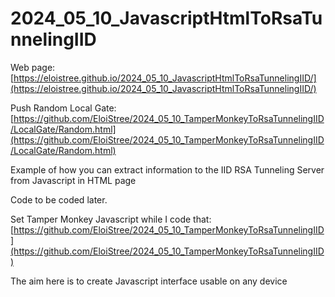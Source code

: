 # 2024_05_10_JavascriptHtmlToRsaTunnelingIID

Web page: [https://eloistree.github.io/2024_05_10_JavascriptHtmlToRsaTunnelingIID/](https://eloistree.github.io/2024_05_10_JavascriptHtmlToRsaTunnelingIID/)

Push Random Local Gate: [https://github.com/EloiStree/2024_05_10_TamperMonkeyToRsaTunnelingIID/LocalGate/Random.html](https://github.com/EloiStree/2024_05_10_TamperMonkeyToRsaTunnelingIID/LocalGate/Random.html)

Example of how you can extract information to the IID RSA Tunneling Server from Javascript in HTML page


Code to be coded later.

Set Tamper Monkey Javascript while I code that:  
[https://github.com/EloiStree/2024_05_10_TamperMonkeyToRsaTunnelingIID](https://github.com/EloiStree/2024_05_10_TamperMonkeyToRsaTunnelingIID)


The aim here is to create Javascript interface usable on any device
